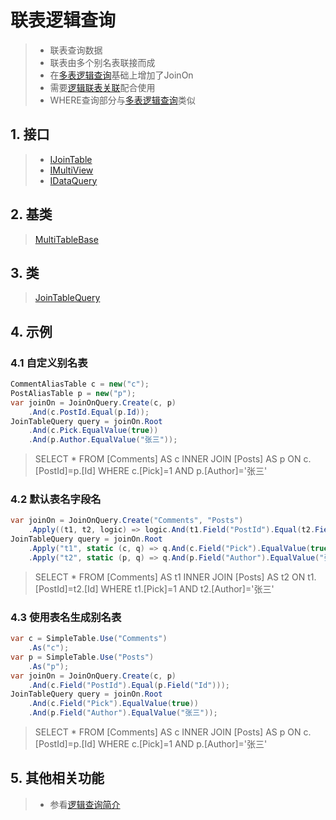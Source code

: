 # 联表逻辑查询
>* 联表查询数据
>* 联表由多个别名表联接而成
>* 在[多表逻辑查询](./multi.md)基础上增加了JoinOn
>* 需要[逻辑联表关联](./joinon.md)配合使用
>* WHERE查询部分与[多表逻辑查询](./multi.md)类似

## 1. 接口
>* [IJoinTable](xref:ShadowSql.Identifiers.IJoinTable)
>* [IMultiView](xref:ShadowSql.Identifiers.IMultiView)
>* [IDataQuery](xref:ShadowSql.Queries.IDataQuery)

## 2. 基类
>[MultiTableBase](xref:ShadowSql.Join.MultiTableBase)

## 3. 类
>[JoinTableQuery](xref:ShadowSql.Join.JoinTableQuery)

## 4. 示例
### 4.1 自定义别名表
```csharp
CommentAliasTable c = new("c");
PostAliasTable p = new("p");
var joinOn = JoinOnQuery.Create(c, p)
    .And(c.PostId.Equal(p.Id));
JoinTableQuery query = joinOn.Root
    .And(c.Pick.EqualValue(true))
    .And(p.Author.EqualValue("张三"));
```
>SELECT * FROM [Comments] AS c INNER JOIN [Posts] AS p ON c.[PostId]=p.[Id] WHERE c.[Pick]=1 AND p.[Author]='张三'

### 4.2 默认表名字段名
```csharp
var joinOn = JoinOnQuery.Create("Comments", "Posts")
    .Apply((t1, t2, logic) => logic.And(t1.Field("PostId").Equal(t2.Field("Id"))));
JoinTableQuery query = joinOn.Root
    .Apply("t1", static (c, q) => q.And(c.Field("Pick").EqualValue(true)))
    .Apply("t2", static (p, q) => q.And(p.Field("Author").EqualValue("张三")));
```
>SELECT * FROM [Comments] AS t1 INNER JOIN [Posts] AS t2 ON t1.[PostId]=t2.[Id] WHERE t1.[Pick]=1 AND t2.[Author]='张三'

### 4.3 使用表名生成别名表
```csharp
var c = SimpleTable.Use("Comments")
    .As("c");
var p = SimpleTable.Use("Posts")
    .As("p");
var joinOn = JoinOnQuery.Create(c, p)
    .And(c.Field("PostId").Equal(p.Field("Id")));
JoinTableQuery query = joinOn.Root
    .And(c.Field("Pick").EqualValue(true))
    .And(p.Field("Author").EqualValue("张三"));
```
>SELECT * FROM [Comments] AS c INNER JOIN [Posts] AS p ON c.[PostId]=p.[Id] WHERE c.[Pick]=1 AND p.[Author]='张三'

## 5. 其他相关功能
>* 参看[逻辑查询简介](./index.md)